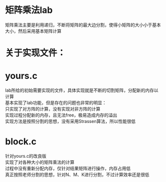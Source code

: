 矩阵乘法lab</br>
====
矩阵乘法主要是利用递归，不断将矩阵的最大边分割，使得小矩阵的大小小于基本大小，然后采用基本矩阵计算</br>

关于实现文件：</br>
==
yours.c</br>
==
lab所给的初始需要实现的文件，具体实现就是不断的切割矩阵，分配新的内存以计算</br>
基本实现了lab功能，但是存在的问题也非常的明显：</br>
只实现了对方阵的计算，没有实现对非方阵的计算</br>
实现过程分配新的内存，且无法free，极易造成内存的溢出</br>
实现方法是按照分割的思想，没有采用Strassen算法，所以性能很低</br>

block.c</br>
==
针对yours.c的改良版</br>
实现了对各种大小的矩阵乘法的计算</br>
过程中没有重新分配内存，仅针对结果矩阵进行操作，内存占用低</br>
真正按照老师分割的思想，针对N、M、K进行分割，不过计算效率还是很低</br>
